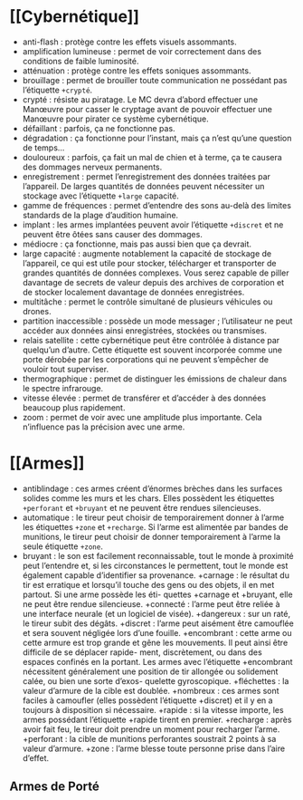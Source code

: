 # [[Cybernétique]]
+ anti-flash : protège contre les effets visuels assommants.
+ amplification lumineuse : permet de voir correctement dans des conditions de faible luminosité.
+ atténuation : protège contre les effets soniques assommants.
+ brouillage : permet de brouiller toute communication ne possédant pas l’étiquette `+crypté`.
+ crypté : résiste au piratage. Le MC devra d’abord effectuer une Manœuvre pour casser le cryptage avant de pouvoir effectuer une Manœuvre pour pirater ce système cybernétique.
+ défaillant : parfois, ça ne fonctionne pas.
+ dégradation : ça fonctionne pour l’instant, mais ça n’est qu’une question de temps…
+ douloureux : parfois, ça fait un mal de chien et à terme, ça te causera des dommages nerveux permanents.
+ enregistrement : permet l’enregistrement des données traitées par l’appareil. De larges quantités de données peuvent nécessiter un stockage avec l’étiquette `+large` capacité.
+ gamme de fréquences : permet d’entendre des sons au-delà des limites standards de la plage d’audition humaine.
+ implant : les armes implantées peuvent avoir l’étiquette `+discret` et ne peuvent être ôtées sans causer des dommages.
+ médiocre : ça fonctionne, mais pas aussi bien que ça devrait.
+ large capacité : augmente notablement la capacité de stockage de l’appareil, ce qui est utile pour stocker, télécharger et transporter de grandes quantités de données complexes. Vous serez capable de piller davantage de secrets de valeur depuis des archives de corporation et de stocker localement davantage de données enregistrées.
+ multitâche : permet le contrôle simultané de plusieurs véhicules ou drones.
+ partition inaccessible : possède un mode messager ; l’utilisateur ne peut accéder aux données ainsi enregistrées, stockées ou transmises.
+ relais satellite : cette cybernétique peut être contrôlée à distance par quelqu’un d’autre. Cette étiquette est souvent incorporée comme une porte dérobée par les corporations qui ne peuvent s’empêcher de vouloir tout superviser.
+ thermographique : permet de distinguer les émissions de chaleur dans le spectre infrarouge.
+ vitesse élevée : permet de transférer et d’accéder à des données beaucoup plus rapidement.
+ zoom : permet de voir avec une amplitude plus importante. Cela n’influence pas la précision avec une arme.

# [[Armes]]

+ antiblindage : ces armes créent d’énormes brèches dans les surfaces solides comme les murs et les chars. Elles possèdent les étiquettes `+perforant` et `+bruyant` et ne peuvent être rendues silencieuses.
+ automatique : le tireur peut choisir de temporairement donner à l’arme les étiquettes `+zone` et `+recharge`. Si l’arme est alimentée par bandes de munitions, le tireur peut choisir de donner temporairement à l’arme la seule étiquette `+zone`.
+ bruyant : le son est facilement reconnaissable, tout le monde à proximité peut l’entendre et, si les circonstances le permettent, tout
le monde est également capable d’identifier sa provenance.
+carnage : le résultat du tir est erratique et lorsqu’il touche des
gens ou des objets, il en met partout. Si une arme possède les éti-
quettes +carnage et +bruyant, elle ne peut être rendue silencieuse.
+connecté : l’arme peut être reliée à une interface neurale (et un
logiciel de visée).
+dangereux : sur un raté, le tireur subit des dégâts.
+discret : l’arme peut aisément être camouflée et sera souvent
négligée lors d’une fouille.
+encombrant : cette arme ou cette armure est trop grande et
gêne les mouvements. Il peut ainsi être difficile de se déplacer rapide-
ment, discrètement, ou dans des espaces confinés en la portant. Les
armes avec l’étiquette +encombrant nécessitent généralement une
position de tir allongée ou solidement calée, ou bien une sorte d’exos-
quelette gyroscopique.
+fléchettes : la valeur d’armure de la cible est doublée.
+nombreux : ces armes sont faciles à camoufler (elles possèdent
l’étiquette +discret) et il y en a toujours à disposition si nécessaire.
+rapide : si la vitesse importe, les armes possédant l’étiquette
+rapide tirent en premier.
+recharge : après avoir fait feu, le tireur doit prendre un moment
pour recharger l’arme.
+perforant : la cible de munitions perforantes soustrait 2 points à
sa valeur d’armure.
+zone : l’arme blesse toute personne prise dans l’aire d’effet.
## Armes de Porté
